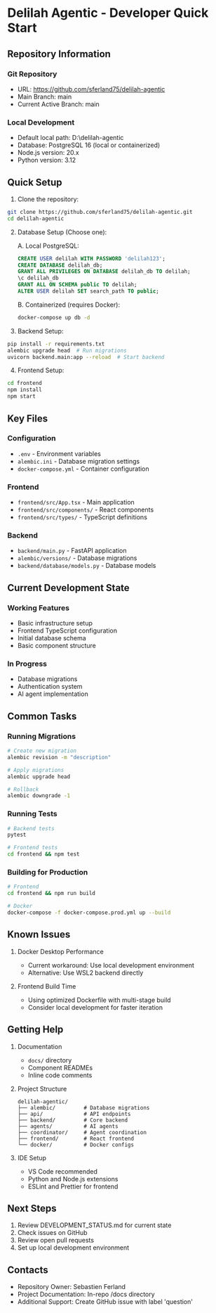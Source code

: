 # Delilah Agentic - Developer Quick Start

## Repository Information

### Git Repository
- URL: https://github.com/sferland75/delilah-agentic
- Main Branch: main
- Current Active Branch: main

### Local Development
- Default local path: D:\delilah-agentic
- Database: PostgreSQL 16 (local or containerized)
- Node.js version: 20.x
- Python version: 3.12

## Quick Setup

1. Clone the repository:
```bash
git clone https://github.com/sferland75/delilah-agentic.git
cd delilah-agentic
```

2. Database Setup (Choose one):

   A. Local PostgreSQL:
   ```sql
   CREATE USER delilah WITH PASSWORD 'delilah123';
   CREATE DATABASE delilah_db;
   GRANT ALL PRIVILEGES ON DATABASE delilah_db TO delilah;
   \c delilah_db
   GRANT ALL ON SCHEMA public TO delilah;
   ALTER USER delilah SET search_path TO public;
   ```

   B. Containerized (requires Docker):
   ```bash
   docker-compose up db -d
   ```

3. Backend Setup:
```bash
pip install -r requirements.txt
alembic upgrade head  # Run migrations
uvicorn backend.main:app --reload  # Start backend
```

4. Frontend Setup:
```bash
cd frontend
npm install
npm start
```

## Key Files

### Configuration
- `.env` - Environment variables
- `alembic.ini` - Database migration settings
- `docker-compose.yml` - Container configuration

### Frontend
- `frontend/src/App.tsx` - Main application
- `frontend/src/components/` - React components
- `frontend/src/types/` - TypeScript definitions

### Backend
- `backend/main.py` - FastAPI application
- `alembic/versions/` - Database migrations
- `backend/database/models.py` - Database models

## Current Development State

### Working Features
- Basic infrastructure setup
- Frontend TypeScript configuration
- Initial database schema
- Basic component structure

### In Progress
- Database migrations
- Authentication system
- AI agent implementation

## Common Tasks

### Running Migrations
```bash
# Create new migration
alembic revision -m "description"

# Apply migrations
alembic upgrade head

# Rollback
alembic downgrade -1
```

### Running Tests
```bash
# Backend tests
pytest

# Frontend tests
cd frontend && npm test
```

### Building for Production
```bash
# Frontend
cd frontend && npm run build

# Docker
docker-compose -f docker-compose.prod.yml up --build
```

## Known Issues

1. Docker Desktop Performance
   - Current workaround: Use local development environment
   - Alternative: Use WSL2 backend directly

2. Frontend Build Time
   - Using optimized Dockerfile with multi-stage build
   - Consider local development for faster iteration

## Getting Help

1. Documentation
   - `docs/` directory
   - Component READMEs
   - Inline code comments

2. Project Structure
   ```
   delilah-agentic/
   ├── alembic/         # Database migrations
   ├── api/             # API endpoints
   ├── backend/         # Core backend
   ├── agents/          # AI agents
   ├── coordinator/     # Agent coordination
   ├── frontend/        # React frontend
   └── docker/          # Docker configs
   ```

3. IDE Setup
   - VS Code recommended
   - Python and Node.js extensions
   - ESLint and Prettier for frontend

## Next Steps

1. Review DEVELOPMENT_STATUS.md for current state
2. Check issues on GitHub
3. Review open pull requests
4. Set up local development environment

## Contacts

- Repository Owner: Sebastien Ferland
- Project Documentation: In-repo /docs directory
- Additional Support: Create GitHub issue with label 'question'